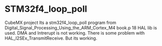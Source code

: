 # STM32f4_loop_poll
CubeMX project
Its a stm32f4_loop_poll  program from 
Digital_Signal_Processing_Using_the_ARM_Cortex_M4 book.p 18
HAL lib is used. DMA and Intrerupt is not working.
There is  some problem  with HAL_I2SEx_TransmitReceive. But its working.
